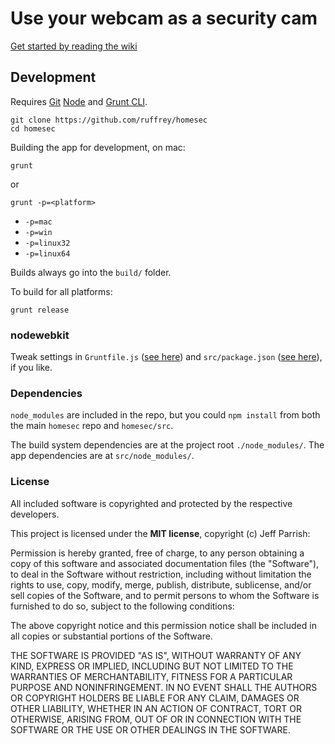 # Use your webcam as a security cam

[Get started by reading the wiki](https://github.com/ruffrey/homesec/wiki)

## Development

Requires [Git](http://git-scm.org) [Node](http://nodejs.org) and [Grunt CLI](http://gruntjs.com).

	git clone https://github.com/ruffrey/homesec
	cd homesec

Building the app for development, on mac:

	grunt

or 
	
	grunt -p=<platform>

* `-p=mac`
* `-p=win`
* `-p=linux32`
* `-p=linux64`


Builds always go into the `build/` folder.

To build for all platforms:

	grunt release

### nodewebkit

Tweak settings in `Gruntfile.js` ([see here](https://github.com/mllrsohn/grunt-node-webkit-builder)) and `src/package.json` ([see here](https://github.com/rogerwang/node-webkit/wiki/Manifest-format)), if you like.


### Dependencies

`node_modules` are included in the repo, but you could `npm install` from both the main `homesec` repo and `homesec/src`. 

The build system dependencies are at the project root `./node_modules/`. The app dependencies are at `src/node_modules/`.

### License

All included software is copyrighted and protected by the respective developers.

This project is licensed under the **MIT license**, copyright (c) Jeff Parrish:

Permission is hereby granted, free of charge, to any person obtaining a copy
of this software and associated documentation files (the "Software"), to deal
in the Software without restriction, including without limitation the rights
to use, copy, modify, merge, publish, distribute, sublicense, and/or sell
copies of the Software, and to permit persons to whom the Software is
furnished to do so, subject to the following conditions:

The above copyright notice and this permission notice shall be included in
all copies or substantial portions of the Software.

THE SOFTWARE IS PROVIDED "AS IS", WITHOUT WARRANTY OF ANY KIND, EXPRESS OR
IMPLIED, INCLUDING BUT NOT LIMITED TO THE WARRANTIES OF MERCHANTABILITY,
FITNESS FOR A PARTICULAR PURPOSE AND NONINFRINGEMENT. IN NO EVENT SHALL THE
AUTHORS OR COPYRIGHT HOLDERS BE LIABLE FOR ANY CLAIM, DAMAGES OR OTHER
LIABILITY, WHETHER IN AN ACTION OF CONTRACT, TORT OR OTHERWISE, ARISING FROM,
OUT OF OR IN CONNECTION WITH THE SOFTWARE OR THE USE OR OTHER DEALINGS IN
THE SOFTWARE.
